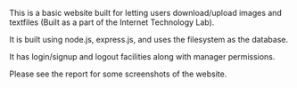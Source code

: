 This is a basic website built for letting users download/upload images and textfiles (Built as a part of the Internet Technology Lab).

It is built using node.js, express.js, and uses the filesystem as the database.

It has login/signup and logout facilities along with manager permissions.

Please see the report for some screenshots of the website. 

